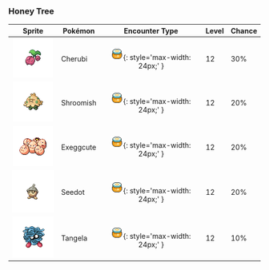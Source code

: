 ### Honey Tree

| Sprite | Pokémon | Encounter Type | Level | Chance |
|:------:|---------|:--------------:|-------|--------|
| ![Cherubi](../../assets/sprites/cherubi/front.gif) | Cherubi | ![Honey Tree](../../assets/encounter_types/honey_tree.png "Honey Tree"){: style='max-width: 24px;' } | 12 | 30% |
| ![Shroomish](../../assets/sprites/shroomish/front.gif) | Shroomish | ![Honey Tree](../../assets/encounter_types/honey_tree.png "Honey Tree"){: style='max-width: 24px;' } | 12 | 20% |
| ![Exeggcute](../../assets/sprites/exeggcute/front.gif) | Exeggcute | ![Honey Tree](../../assets/encounter_types/honey_tree.png "Honey Tree"){: style='max-width: 24px;' } | 12 | 20% |
| ![Seedot](../../assets/sprites/seedot/front.gif) | Seedot | ![Honey Tree](../../assets/encounter_types/honey_tree.png "Honey Tree"){: style='max-width: 24px;' } | 12 | 20% |
| ![Tangela](../../assets/sprites/tangela/front.gif) | Tangela | ![Honey Tree](../../assets/encounter_types/honey_tree.png "Honey Tree"){: style='max-width: 24px;' } | 12 | 10% |

